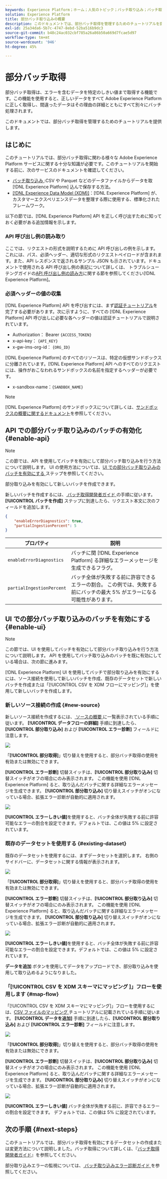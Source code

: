 ```yaml
---
keywords: Experience Platform；ホーム；人気のトピック；バッチ取り込み；バッチ取り込み；バッチ取り込み；部分取り込み；部分取り込み；エラーの取得；エラーの取得；部分バッチ取り込み；部分バッチ取り込み；取り込み；取り込み；
solution: Experience Platform
title: 部分バッチ取り込みの概要
description: このドキュメントでは、部分バッチ取得を管理するためのチュートリアルを提供します。
exl-id: 25a34da6-5b7c-4747-8ebd-52ba516b9dc3
source-git-commit: b48c24ac032cbf785a26a86b50a669d7fcae5d97
workflow-type: tm+mt
source-wordcount: '946'
ht-degree: 45%

---
```


# 部分バッチ取得

部分バッチ取得は、エラーを含むデータを特定のしきい値まで取得する機能です。この機能を使用すると、正しいデータをすべて Adobe Experience Platform に正しく取得し、間違ったデータはその理由の詳細とともにすべて別々にバッチ処理されます。

このドキュメントでは、部分バッチ取得を管理するためのチュートリアルを提供します。

## はじめに

このチュートリアルでは、部分バッチ取得に関わる様々な Adobe Experience Platform サービスに関する十分な知識が必要です。このチュートリアルを開始する前に、次のサービスのドキュメントを確認してください。

- [ バッチ取り込み ](./overview.md):CSV や Parquet などのデータファイルからデータを取 [!DNL Experience Platform] 込んで保存する方法。
- [[!DNL Experience Data Model (XDM)]](../../xdm/home.md)：[!DNL Experience Platform] が、カスタマーエクスペリエンスデータを整理する際に使用する、標準化されたフレームワーク。

以下の節では、[!DNL Experience Platform] API を正しく呼び出すために知っておく必要がある追加情報を示します。

### API 呼び出し例の読み取り

ここでは、リクエストの形式を説明するために API 呼び出しの例を示します。これには、パス、必須ヘッダー、適切な形式のリクエストペイロードが含まれます。また、API レスポンスで返されるサンプル JSON も示されています。ドキュメントで使用される API 呼び出し例の表記について詳しくは、 トラブルシューテングガイドの[API 呼び出し例の読み方](../../landing/troubleshooting.md#how-do-i-format-an-api-request)に関する節を参照してください[!DNL Experience Platform]。

### 必須ヘッダーの値の収集

[!DNL Experience Platform] API を呼び出すには、まず[認証チュートリアル](https://experienceleague.adobe.com/docs/experience-platform/landing/platform-apis/api-authentication.html?lang=ja)を完了する必要があります。次に示すように、すべての [!DNL Experience Platform] API 呼び出しに必要な各ヘッダーの値は認証チュートリアルで説明されています。

- Authorization： Bearer `{ACCESS_TOKEN}`
- x-api-key： `{API_KEY}`
- x-gw-ims-org-id： `{ORG_ID}`

[!DNL Experience Platform] のすべてのリソースは、特定の仮想サンドボックスに分離されています。[!DNL Experience Platform] API へのすべてのリクエストには、操作がおこなわれるサンドボックスの名前を指定するヘッダーが必要です。

- x-sandbox-name：`{SANDBOX_NAME}`

>[!NOTE]
>
>[!DNL Experience Platform] のサンドボックスについて詳しくは、[サンドボックスの概要に関するドキュメント](../../sandboxes/home.md)を参照してください。

## API での部分バッチ取り込みのバッチの有効化 {#enable-api}

>[!NOTE]
>
>この節では、API を使用してバッチを有効にして部分バッチ取り込みを行う方法について説明します。 UI の使用方法については、[UI での部分バッチ取り込みのバッチを有効にする ](#enable-ui) ステップを参照してください。

部分取り込みを有効にして新しいバッチを作成できます。

新しいバッチを作成するには、[ バッチ取得開発者ガイド ](./api-overview.md) の手順に従います。 **[!UICONTROL バッチを作成]** ステップに到達したら、リクエスト本文に次のフィールドを追加します。

```json
{
    "enableErrorDiagnostics": true,
    "partialIngestionPercent": 5
}
```

| プロパティ | 説明 |
| -------- | ----------- |
| `enableErrorDiagnostics` | バッチに関 [!DNL Experience Platform] る詳細なエラーメッセージを生成できるフラグ。 |
| `partialIngestionPercent` | バッチ全体が失敗する前に許容できるエラーの割合。 この例では、失敗する前にバッチの最大 5% がエラーになる可能性があります。 |


## UI での部分バッチ取り込みのバッチを有効にする {#enable-ui}

>[!NOTE]
>
>この節では、UI を使用してバッチを有効にして部分バッチ取り込みを行う方法について説明します。 API を使用してバッチ取り込みのバッチを既に有効にしている場合は、次の節に進みます。

[!DNL Experience Platform] UI を使用してバッチで部分取り込みを有効にするには、ソース接続を使用して新しいバッチを作成、既存のデータセットで新しいバッチを作成または「[!UICONTROL CSV を XDM フローにマッピング &#x200B;]」を使用して新しいバッチを作成します。

### 新しいソース接続の作成 {#new-source}

新しいソース接続を作成するには、[ ソースの概要 ](../../sources/home.md) に一覧表示されている手順に従います。 **[!UICONTROL データフローの詳細]** 手順に到達したら、**[!UICONTROL 部分取り込み]** および **[!UICONTROL エラー診断]** フィールドに注意します。

![](../images/batch-ingestion/partial-ingestion/configure-batch.png)

「**[!UICONTROL 部分取得]**」切り替えを使用すると、部分バッチ取得の使用を有効または無効にできます。

**[!UICONTROL エラー診断]** 切替スイッチは、**[!UICONTROL 部分取り込み]** 切替スイッチがオフの場合にのみ表示されます。 この機能を使用 [!DNL Experience Platform] ると、取り込んだバッチに関する詳細なエラーメッセージを生成できます。 **[!UICONTROL 部分取り込み]** 切り替えスイッチがオンになっている場合、拡張エラー診断が自動的に適用されます。

![](../images/batch-ingestion/partial-ingestion/configure-batch-partial-ingestion-focus.png)

**[!UICONTROL エラーしきい値]**&#x200B;を使用すると、バッチ全体が失敗する前に許容可能なエラーの割合を設定できます。デフォルトでは、この値は 5% に設定されています。

### 既存のデータセットを使用する {#existing-dataset}

既存のデータセットを使用するには、まずデータセットを選択します。 右側のサイドバーに、データセットに関する情報が表示されます。

![](../images/batch-ingestion/partial-ingestion/monitor-dataset.png)

「**[!UICONTROL 部分取得]**」切り替えを使用すると、部分バッチ取得の使用を有効または無効にできます。

**[!UICONTROL エラー診断]** 切替スイッチは、**[!UICONTROL 部分取り込み]** 切替スイッチがオフの場合にのみ表示されます。 この機能を使用 [!DNL Experience Platform] ると、取り込んだバッチに関する詳細なエラーメッセージを生成できます。 **[!UICONTROL 部分取り込み]** 切り替えスイッチがオンになっている場合、拡張エラー診断が自動的に適用されます。

![](../images/batch-ingestion/partial-ingestion/monitor-dataset-partial-ingestion-focus.png)

**[!UICONTROL エラーしきい値]**&#x200B;を使用すると、バッチ全体が失敗する前に許容可能なエラーの割合を設定できます。デフォルトでは、この値は 5% に設定されています。

**データを追加** ボタンを使用してデータをアップロードでき、部分取り込みを使用して取り込めるようになりました。

### 「[!UICONTROL CSV を XDM スキーマにマッピング &#x200B;]」フローを使用します {#map-flow}

「[!UICONTROL CSV を XDM スキーマにマッピング &#x200B;]」フローを使用するには、[CSV ファイルのマッピング ](../tutorials/map-csv/overview.md) チュートリアルに記載されている手順に従います。 **[!UICONTROL データを追加]** 手順に到達したら、**[!UICONTROL 部分取り込み]** および **[!UICONTROL エラー診断]** フィールドに注意します。

![](../images/batch-ingestion/partial-ingestion/xdm-csv-workflow.png)

「**[!UICONTROL 部分取得]**」切り替えを使用すると、部分バッチ取得の使用を有効または無効にできます。

**[!UICONTROL エラー診断]** 切替スイッチは、**[!UICONTROL 部分取り込み]** 切替スイッチがオフの場合にのみ表示されます。 この機能を使用 [!DNL Experience Platform] ると、取り込んだバッチに関する詳細なエラーメッセージを生成できます。 **[!UICONTROL 部分取り込み]** 切り替えスイッチがオンになっている場合、拡張エラー診断が自動的に適用されます。

![](../images/batch-ingestion/partial-ingestion/xdm-csv-workflow-partial-ingestion-focus.png)

**[!UICONTROL エラーしきい値]** バッチ全体が失敗する前に、許容できるエラーの割合を設定できます。 デフォルトでは、この値は 5% に設定されています。

## 次の手順 {#next-steps}

このチュートリアルでは、部分バッチ取得を有効にするデータセットの作成または変更方法について説明しました。バッチ取得について詳しくは、『[バッチ取得開発者ガイド](./api-overview.md)』を参照してください。

部分取り込みエラーの監視については、[ バッチ取り込みエラー診断ガイド ](../quality/error-diagnostics.md) を参照してください。
